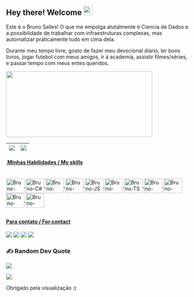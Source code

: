 <h2 align="left"> Hey there! Welcome  <img src = "https://raw.githubusercontent.com/MartinHeinz/MartinHeinz/master/wave.gif" width = 25px> <br /> </h2>

Este é o Bruno Salles! 
O que me empolga atutalmente é Ciencia de Dados e a possibilidade de trabalhar com infraestruturas complexas, mas automatizar praticamente tudo em cima dela.

Durante meu tempo livre, gosto de fazer meu devocional diário, ler bons livros, jogar futebol com meus amigos, ir à academia, assistir filmes/séries, e passar tempo com meus entes queridos.




<div align="left">
  <a href="https://github.com/BLsalles">
  <img height="180em" width="400" src="https://github-readme-stats.vercel.app/api?username=BLsalles&show_icons=true&theme=dark&include_all_commits=true&count_private=true"/>
  <!--<img height="180em" width= "400" src="https://github-readme-stats.vercel.app/api/top-langs/?username=Natapires&theme=dark" />
</div>//-->
  
  | ![](http://github-profile-summary-cards.vercel.app/api/cards/profile-details?username=BLsalles&theme=nord_dark) | ![](https://github-readme-streak-stats.herokuapp.com/?user=BLsalles&hide_border=true&date_format=M%20j%5B%2C%20Y%5D&background=2D3742&stroke=2D3742&ring=6bbbca&fire=6bbbca&currStreakNum=fff&sideNums=6bbbca&currStreakLabel=6bbbca&sideLabels=fff&dates=fff) |
| :-: | :-: |
  
  <h4> &nbsp;Minhas Habilidades / My skills </h4>
  <div style="display: inline_block"><br> 
<img align="center" alt="Bruno-LINUX" title="LINUX" height="40" width="50" src="https://cdn.jsdelivr.net/gh/devicons/devicon/icons/linux/linux-original.svg" />
<img align="center" alt="Bruno-C#" title="Csharp" height="40" width="50" src="https://cdn.jsdelivr.net/gh/devicons/devicon/icons/csharp/csharp-original.svg" />    
<img align="center" alt="Bruno-HTML" title="HTML" height="40" width="50" src="https://cdn.jsdelivr.net/gh/devicons/devicon/icons/html5/html5-original.svg" />
<img align="center" alt="Bruno-CSS" title="CSS" height="40" width="50" src="https://cdn.jsdelivr.net/gh/devicons/devicon/icons/css3/css3-original.svg" />
<img align="center" alt="Bruno-JS" title="JS" height="40" width="50" src="https://cdn.jsdelivr.net/gh/devicons/devicon/icons/javascript/javascript-original.svg" />
<img align="center" alt="Bruno-Java" title="Java" height="40" width="50" src="https://cdn.jsdelivr.net/gh/devicons/devicon/icons/java/java-original.svg" />
<img align="center" alt="Bruno-TS" title="TS" height="40" width="50" src="https://cdn.jsdelivr.net/gh/devicons/devicon/icons/typescript/typescript-original.svg" />
<img align="center" alt="Bruno-Node" title="Node" height="40" width="50" src="https://cdn.jsdelivr.net/gh/devicons/devicon/icons/nodejs/nodejs-original.svg"  />
<img align="center" alt="Bruno-Kotlin" title="Kotlin" height="40" width="50" src="https://cdn.jsdelivr.net/gh/devicons/devicon/icons/kotlin/kotlin-original.svg"  />
<img align="center" alt="Bruno-Mysql" title="Mysql" height="40" width="50" src="https://cdn.jsdelivr.net/gh/devicons/devicon/icons/mysql/mysql-original.svg"  />
<img align="center" alt="Bruno-postgres" title="Postgres" height="40" width="50" src="https://cdn.jsdelivr.net/gh/devicons/devicon/icons/postgresql/postgresql-original.svg"  />
          
          
          
          
<!--<img align="center" alt="Natã-terraform" title="TERRAFORM" height"40" width="40" src="https://cdn.jsdelivr.net/gh/devicons/devicon/icons/terraform/terraform-original.svg" />//-->
  </div>    
   
  
 
  ## <h4>Para contato / For contact </h4>
</div>
    <a href="https://wa.me/+5511956996426"><img src="https://img.shields.io/badge/WhatsApp-25D366?style=for-the-badge&logo=whatsapp&logoColor=white" /></a>
  <a href="https://www.instagram.com/bsalles_____011/" target="_blank"><img src="https://img.shields.io/badge/-Instagram-%23E4405F?style=for-the-badge&logo=instagram&logoColor=white" target="_blank"></a>
  <a href ="brx14.bruno@gmail.com"><img src="https://img.shields.io/badge/-Gmail-%23333?style=for-the-badge&logo=gmail&logoColor=white" target="_blank"></a>
  <a href="https://www.linkedin.com/in/bruno-salles-b752b4187/" target="_blank"><img src="https://img.shields.io/badge/-LinkedIn-%230077B5?style=for-the-badge&logo=linkedin&logoColor=white" target="_blank"></a>
</div>

### ✍️ Random Dev Quote
![](https://quotes-github-readme.vercel.app/api?type=horizontal&theme=radical)    
  
[![](https://visitcount.itsvg.in/api?id=BLsalles&label=Visualiza%C3%A7%C3%B5es&color=1&icon=0&pretty=true)](https://visitcount.itsvg.in)

Obrigado pela visualização :)
